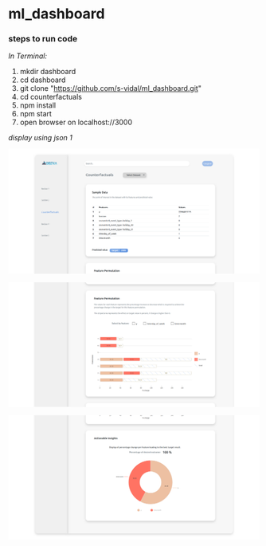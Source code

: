 # ml_dashboard

### steps to run code

_In Terminal:_

1.  mkdir dashboard
2.  cd dashboard
3.  git clone "https://github.com/s-vidal/ml_dashboard.git"
4.  cd counterfactuals
5.  npm install
6.  npm start
7.  open browser on localhost://3000

_display using json 1_

![alt text](./counterfactuals/demo/dataset1_1.png)


![alt text](./counterfactuals/demo/dataset1_2.png)


![alt text](./counterfactuals/demo/dataset1_3.png)
